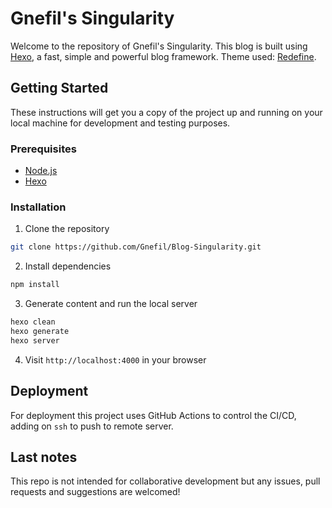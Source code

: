 # Gnefil's Singularity

Welcome to the repository of Gnefil's Singularity. This blog is built using [Hexo](https://hexo.io/), a fast, simple and powerful blog framework. Theme used: [Redefine](https://github.com/EvanNotFound/hexo-theme-redefine).

## Getting Started

These instructions will get you a copy of the project up and running on your local machine for development and testing purposes.

### Prerequisites

- [Node.js](https://nodejs.org/)
- [Hexo](https://hexo.io/)

### Installation

1. Clone the repository
```sh
git clone https://github.com/Gnefil/Blog-Singularity.git
```
2. Install dependencies
```sh
npm install
```
3. Generate content and run the local server
```sh
hexo clean
hexo generate
hexo server
```
4. Visit `http://localhost:4000` in your browser

## Deployment

For deployment this project uses GitHub Actions to control the CI/CD, adding on `ssh` to push to remote server. 

## Last notes

This repo is not intended for collaborative development but any issues, pull requests and suggestions are welcomed!

